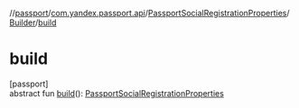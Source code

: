 //[passport](../../../../index.md)/[com.yandex.passport.api](../../index.md)/[PassportSocialRegistrationProperties](../index.md)/[Builder](index.md)/[build](build.md)

# build

[passport]\
abstract fun [build](build.md)(): [PassportSocialRegistrationProperties](../index.md)
